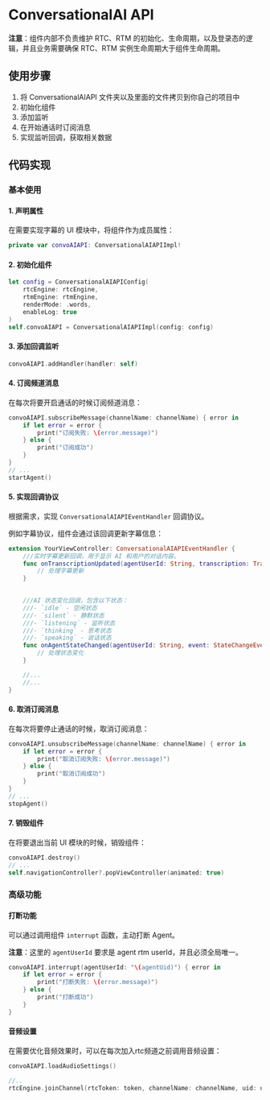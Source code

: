 # ConversationalAI API

**注意**：组件内部不负责维护 RTC、RTM 的初始化、生命周期，以及登录态的逻辑，并且业务需要确保 RTC、RTM 实例生命周期大于组件生命周期。

## 使用步骤

1. 将 ConversationalAIAPI 文件夹以及里面的文件拷贝到你自己的项目中
2. 初始化组件
3. 添加监听
4. 在开始通话时订阅消息
5. 实现监听回调，获取相关数据

## 代码实现

### 基本使用

#### 1. 声明属性
在需要实现字幕的 UI 模块中，将组件作为成员属性：

```swift
private var convoAIAPI: ConversationalAIAPIImpl!
```

#### 2. 初始化组件

```swift
let config = ConversationalAIAPIConfig(
    rtcEngine: rtcEngine, 
    rtmEngine: rtmEngine, 
    renderMode: .words, 
    enableLog: true
)
self.convoAIAPI = ConversationalAIAPIImpl(config: config)
```

#### 3. 添加回调监听

```swift
convoAIAPI.addHandler(handler: self)
```

#### 4. 订阅频道消息
在每次将要开启通话的时候订阅频道消息：

```swift
convoAIAPI.subscribeMessage(channelName: channelName) { error in
    if let error = error {
        print("订阅失败: \(error.message)")
    } else {
        print("订阅成功")
    }
}
// ...
startAgent()
```

#### 5. 实现回调协议
根据需求，实现 `ConversationalAIAPIEventHandler` 回调协议。

例如字幕协议，组件会通过该回调更新字幕信息：

```swift
extension YourViewController: ConversationalAIAPIEventHandler {
    ///实时字幕更新回调，用于显示 AI 和用户的对话内容。
    func onTranscriptionUpdated(agentUserId: String, transcription: Transcription) {
        // 处理字幕更新
    }

    
    ///AI 状态变化回调，包含以下状态：
    ///- `idle` - 空闲状态
    ///- `silent` - 静默状态  
    ///- `listening` - 监听状态
    ///- `thinking` - 思考状态
    ///- `speaking` - 说话状态
    func onAgentStateChanged(agentUserId: String, event: StateChangeEvent) {
        // 处理状态变化
    }

    //...
    //...
}
```

#### 6. 取消订阅消息
在每次将要停止通话的时候，取消订阅消息：

```swift
convoAIAPI.unsubscribeMessage(channelName: channelName) { error in
    if let error = error {
        print("取消订阅失败: \(error.message)")
    } else {
        print("取消订阅成功")
    }
}
// ...
stopAgent()
```

#### 7. 销毁组件
在将要退出当前 UI 模块的时候，销毁组件：

```swift
convoAIAPI.destroy()
// ...
self.navigationController?.popViewController(animated: true)
```

### 高级功能

#### 打断功能
可以通过调用组件 `interrupt` 函数，主动打断 Agent。

**注意**：这里的 `agentUserId` 要求是 agent rtm userId，并且必须全局唯一。

```swift
convoAIAPI.interrupt(agentUserId: "\(agentUid)") { error in
    if let error = error {
        print("打断失败: \(error.message)")
    } else {
        print("打断成功")
    }
}
```

#### 音频设置
在需要优化音频效果时，可以在每次加入rtc频道之前调用音频设置：

```swift
convoAIAPI.loadAudioSettings()

//..
rtcEngine.joinChannel(rtcToken: token, channelName: channelName, uid: uid, isIndependent: independent)

```


